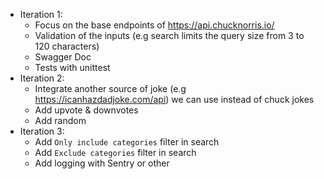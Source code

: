 - Iteration 1: 
  - Focus on the base endpoints of https://api.chucknorris.io/
  - Validation of the inputs (e.g search limits the query size from 3 to 120 characters)
  - Swagger Doc
  - Tests with unittest
- Iteration 2: 
  - Integrate another source of joke (e.g https://icanhazdadjoke.com/api) we can use instead of chuck jokes
  - Add upvote & downvotes
  - Add random
- Iteration 3: 
  - Add `Only include categories` filter in search
  - Add `Exclude categories` filter in search
  - Add logging with Sentry or other
